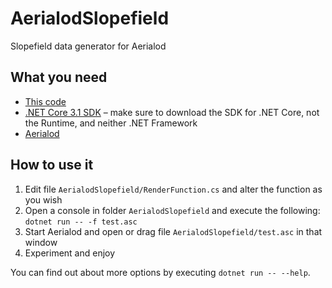 # AerialodSlopefield
Slopefield data generator for Aerialod

## What you need
* [This code](https://github.com/Gutza/AerialodSlopefield/archive/master.zip)
* [.NET Core 3.1 SDK](https://dotnet.microsoft.com/download) – make sure to download the SDK for .NET Core, not the Runtime, and neither .NET Framework
* [Aerialod](https://ephtracy.github.io/index.html?page=aerialod)

## How to use it
1. Edit file `AerialodSlopefield/RenderFunction.cs` and alter the function as you wish
1. Open a console in folder `AerialodSlopefield` and execute the following: `dotnet run -- -f test.asc`
1. Start Aerialod and open or drag file `AerialodSlopefield/test.asc` in that window
1. Experiment and enjoy

You can find out about more options by executing `dotnet run -- --help`.

